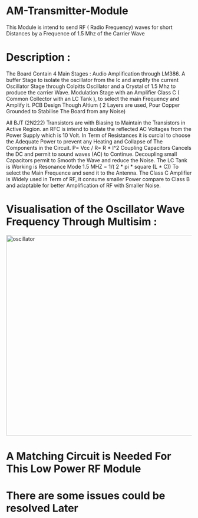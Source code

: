 # AM-Transmitter-Module
This Module is intend to send RF  ( Radio Frequency) waves for short Distances by a Frequence of 1.5 Mhz of the Carrier Wave

# Description :
The Board Contain 4 Main Stages :
Audio Amplification through LM386.
A buffer Stage to isolate the oscillator from the Ic and amplify the current 
Oscillator Stage through Colpitts Oscillator and a Crystal of 1.5 Mhz to produce the carrier Wave.
Modulation Stage with an Amplifier Class C ( Common Collector with an LC Tank ), to select the main Frequency and Amplify it.
PCB Design Though Altium ( 2 Layers are used, Pour Copper Grounded to Stabilise The Board from any Noise)

All BJT (2N222) Transistors are with Biasing to Maintain the Transistors in Active Region.
an RFC is intend to isolate the reflected AC Voltages from the Power Supply which is 10 Volt.
In Term of Resistances it is curcial to choose the Adequate Power to prevent any Heating and Collapse of The Components in the Circuit. P= Vcc / R= R * I^2
Coupling Capacitors Cancels the DC and permit to sound waves (AC) to Continue.
Decoupling small Capacitors permit to Smooth the Wave and reduce the Noise.
The LC Tank is Working is Resonance Mode  1.5 MHZ = 1/( 2 * pi * square (L * C)) To select the Main Frequence and send it to the Antenna.
The Class C Amplifier is Widely used in Term of RF, it consume smaller Power compare to  Class B and adaptable for better Amplification of RF with Smaller Noise.

# Visualisation of the Oscillator Wave Frequency Through Multisim :


<img width="1160" height="544" alt="oscillator" src="https://github.com/user-attachments/assets/ca045b8e-adad-4e57-9b11-1beb1a634c17" />




# A Matching Circuit is Needed For This Low Power RF Module
# There are some issues could be resolved Later 

